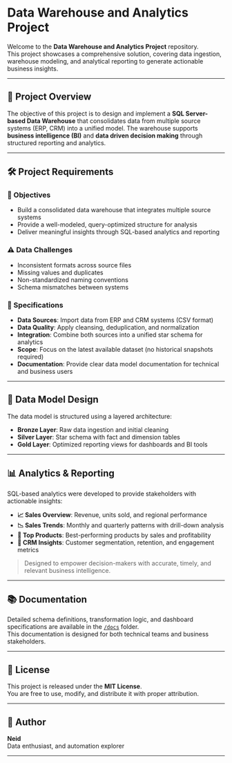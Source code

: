 # Data Warehouse and Analytics Project

Welcome to the **Data Warehouse and Analytics Project** repository.  
This project showcases a comprehensive solution, covering data ingestion, warehouse modeling, and analytical reporting to generate actionable business insights.

---

## 🚀 Project Overview

The objective of this project is to design and implement a **SQL Server-based Data Warehouse** that consolidates data from multiple source systems (ERP, CRM) into a unified model. The warehouse supports **business intelligence (BI)** and **data driven decision making** through structured reporting and analytics.

---

## 🛠️ Project Requirements

### 🎯 Objectives
- Build a consolidated data warehouse that integrates multiple source systems  
- Provide a well-modeled, query-optimized structure for analysis  
- Deliver meaningful insights through SQL-based analytics and reporting  

### ⚠️ Data Challenges
- Inconsistent formats across source files  
- Missing values and duplicates  
- Non-standardized naming conventions  
- Schema mismatches between systems  

### 📑 Specifications
- **Data Sources**: Import data from ERP and CRM systems (CSV format)  
- **Data Quality**: Apply cleansing, deduplication, and normalization  
- **Integration**: Combine both sources into a unified star schema for analytics  
- **Scope**: Focus on the latest available dataset (no historical snapshots required)  
- **Documentation**: Provide clear data model documentation for technical and business users  

---

## 🧱 Data Model Design

The data model is structured using a layered architecture:

- **Bronze Layer**: Raw data ingestion and initial cleaning  
- **Silver Layer**: Star schema with fact and dimension tables  
- **Gold Layer**: Optimized reporting views for dashboards and BI tools  

---

## 📊 Analytics & Reporting

SQL-based analytics were developed to provide stakeholders with actionable insights:

- **📈 Sales Overview**: Revenue, units sold, and regional performance  
- **📉 Sales Trends**: Monthly and quarterly patterns with drill-down analysis  
- **🥇 Top Products**: Best-performing products by sales and profitability  
- **🤝 CRM Insights**: Customer segmentation, retention, and engagement metrics  

> Designed to empower decision-makers with accurate, timely, and relevant business intelligence.

---

## 📚 Documentation

Detailed schema definitions, transformation logic, and dashboard specifications are available in the [`/docs`](./docs) folder.  
This documentation is designed for both technical teams and business stakeholders.

---

## 📄 License

This project is released under the **MIT License**.  
You are free to use, modify, and distribute it with proper attribution.

---

## 👤 Author

**Neid**  
Data enthusiast, and automation explorer

---
